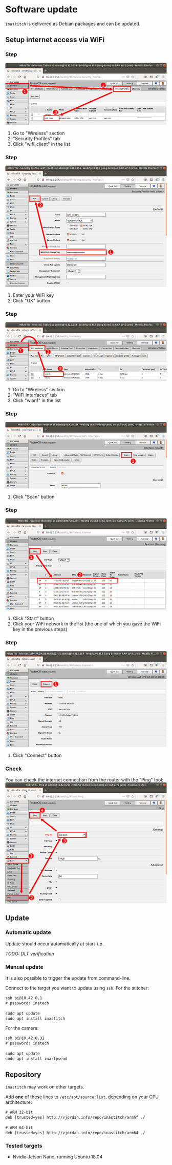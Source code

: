 # Software update

``inastitch`` is delivered as Debian packages and can be updated.

## Setup internet access via WiFi
### Step
![](mikrotik_security_profiles.png)
 1. Go to "Wireless" section
 2. "Security Profiles" tab
 3. Click "wifi_client" in the list

### Step
![](mikrotik_security_profiles_wpa_key.png)
 1. Enter your WiFi key
 2. Click "OK" button

### Step
![](mikrotik_wlan1.png)
 1. Go to "Wireless" section
 2. "WiFi Interfaces" tab
 3. Click "wlan1" in the list

### Step
![](mikrotik_wlan1_scan.png)
 1. Click "Scan" button

### Step
![](mikrotik_wlan1_scanner_start.png)
  1. Click "Start" button
  2. Click your WiFi network in the list (the one of which you gave the WiFi key in the previous steps)

### Step
![](mikrotik_wlan1_connect.png)
 1. Click "Connect" button

### Check
You can check the internet connection from the router with the "Ping" tool:
![](mikrotik_ping.png)

## Update
### Automatic update
Update should occur automatically at start-up.

*TODO: DLT verification*

### Manual update
It is also possible to trigger the update from command-line.

Connect to the target you want to update using ``ssh``. For the stitcher:

    ssh pi@10.42.0.1
    # password: inatech
    
    sudo apt update
    sudo apt install inastitch

For the camera:

    ssh pi@10.42.0.32
    # password: inatech
    
    sudo apt update
    sudo apt install inartpsend

## Repository
``inastitch`` may work on other targets.

Add **one** of these lines to ``/etc/apt/source:list``, depending on your CPU architecture:

    # ARM 32-bit
    deb [trusted=yes] http://vjordan.info/repo/inastitch/armhf ./
    
    # ARM 64-bit
    deb [trusted=yes] http://vjordan.info/repo/inastitch/arm64 ./
    
### Tested targets
 - Nvidia Jetson Nano, running Ubuntu 18.04
